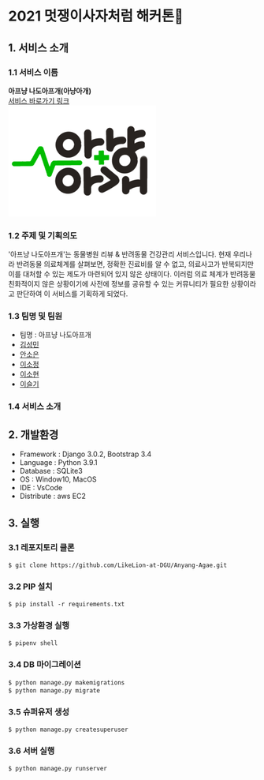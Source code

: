 # 2021 멋쟁이사자처럼 해커톤🦁

## 1. 서비스 소개

### 1.1 서비스 이름

**아프냥 나도아프개(아냥아개)**<br>
[서비스 바로가기 링크](http://52.14.119.174/) <br>
<img src="./anyang_agae/static/img/gallery/logo_green2.png">

### 1.2 주제 및 기획의도

'아프냥 나도아프개'는 동물병원 리뷰 & 반려동물 건강관리 서비스입니다. 현재 우리나라 반려동물 의료체계를 살펴보면, 정확한 진료비를 알 수 없고, 의료사고가 반복되지만 이를 대처할 수 있는 제도가 마련되어 있지 않은 상태이다. 이러럼 의료 체계가 반려동물 친화적이지 않은 상황이기에 사전에 정보를 공유할 수 있는 커뮤니티가 필요한 상황이라고 판단하여 이 서비스를 기획하게 되었다.

### 1.3 팀명 및 팀원

- 팀명 : 아프냥 나도아프개
- [김성민](https://github.com/KimKongDol)
- [안소은](https://github.com/soeun06)
- [이소정](https://github.com/SJLEE316)
- [이소현](https://github.com/LeeSohyun0203)
- [이슬기](https://github.com/Lee-Developer-git)

### 1.4 서비스 소개

## 2. 개발환경

- Framework : Django 3.0.2, Bootstrap 3.4
- Language : Python 3.9.1
- Database : SQLite3
- OS : Window10, MacOS
- IDE : VsCode
- Distribute : aws EC2

## 3. 실행

### 3.1 레포지토리 클론

```
$ git clone https://github.com/LikeLion-at-DGU/Anyang-Agae.git
```

### 3.2 PIP 설치

```
$ pip install -r requirements.txt
```

### 3.3 가상환경 실행

```
$ pipenv shell
```

### 3.4 DB 마이그레이션

```
$ python manage.py makemigrations
$ python manage.py migrate
```

### 3.5 슈퍼유저 생성

```
$ python manage.py createsuperuser
```

### 3.6 서버 실행

```
$ python manage.py runserver
```
